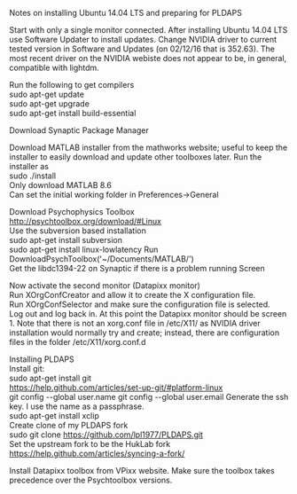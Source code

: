 Notes on installing Ubuntu 14.04 LTS and preparing for PLDAPS

Start with only a single monitor connected.
After installing Ubuntu 14.04 LTS use Software Updater to install updates.
Change NVIDIA driver to current tested version in Software and Updates (on 02/12/16 that is 352.63).  The most recent driver on the NVIDIA webiste does not appear to be, in general, compatible with lightdm.

Run the following to get compilers  
sudo apt-get update  
sudo apt-get upgrade  
sudo apt-get install build-essential  

Download Synaptic Package Manager

Download MATLAB installer from the mathworks website; useful to keep the installer to easily download and update other toolboxes later.  Run the installer as  
sudo ./install  
Only download MATLAB 8.6  
Can set the initial working folder in Preferences->General

Download Psychophysics Toolbox  
http://psychtoolbox.org/download/#Linux  
Use the subversion based installation  
sudo apt-get install subversion  
sudo apt-get install linux-lowlatency 
Run DownloadPsychToolbox('~/Documents/MATLAB/')  
Get the libdc1394-22 on Synaptic if there is a problem running Screen  

Now activate the second monitor (Datapixx monitor)  
Run XOrgConfCreator and allow it to create the X configuration file.  
Run XOrgConfSelector and make sure the configuration file is selected.  
Log out and log back in.  At this point the Datapixx monitor should be screen 1.  Note that there is not an xorg.conf file in /etc/X11/ as NVIDIA driver installation would normally try and create; instead, there are configuration files in the folder /etc/X11/xorg.conf.d  

Installing PLDAPS  
Install git:  
sudo apt-get install git  
https://help.github.com/articles/set-up-git/#platform-linux  
git config --global user.name <my name>
git config --global user.email <my email address>
Generate the ssh key.  I use the name as a passphrase.  
sudo apt-get install xclip  
Create clone of my PLDAPS fork  
sudo git clone https://github.com/lpl1977/PLDAPS.git  
Set the upstream fork to be the HukLab fork  
https://help.github.com/articles/syncing-a-fork/  

Install Datapixx toolbox from VPixx website.  Make sure the toolbox takes precedence over the Psychtoolbox versions.
